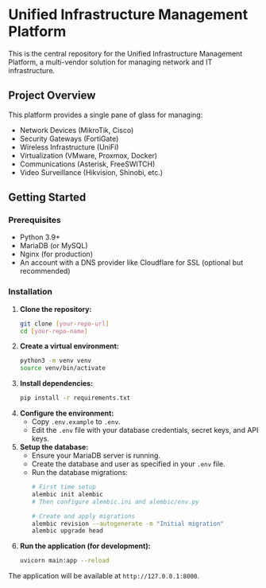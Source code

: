 # Unified Infrastructure Management Platform

This is the central repository for the Unified Infrastructure Management Platform, a multi-vendor solution for managing network and IT infrastructure.

## Project Overview

This platform provides a single pane of glass for managing:
- Network Devices (MikroTik, Cisco)
- Security Gateways (FortiGate)
- Wireless Infrastructure (UniFi)
- Virtualization (VMware, Proxmox, Docker)
- Communications (Asterisk, FreeSWITCH)
- Video Surveillance (Hikvision, Shinobi, etc.)

## Getting Started

### Prerequisites
- Python 3.9+
- MariaDB (or MySQL)
- Nginx (for production)
- An account with a DNS provider like Cloudflare for SSL (optional but recommended)

### Installation
1.  **Clone the repository:**
    ```bash
    git clone [your-repo-url]
    cd [your-repo-name]
    ```
2.  **Create a virtual environment:**
    ```bash
    python3 -m venv venv
    source venv/bin/activate
    ```
3.  **Install dependencies:**
    ```bash
    pip install -r requirements.txt
    ```
4.  **Configure the environment:**
    - Copy `.env.example` to `.env`.
    - Edit the `.env` file with your database credentials, secret keys, and API keys.
5.  **Setup the database:**
    - Ensure your MariaDB server is running.
    - Create the database and user as specified in your `.env` file.
    - Run the database migrations:
        ```bash
        # First time setup
        alembic init alembic
        # Then configure alembic.ini and alembic/env.py
        
        # Create and apply migrations
        alembic revision --autogenerate -m "Initial migration"
        alembic upgrade head
        ```
6.  **Run the application (for development):**
    ```bash
    uvicorn main:app --reload
    ```
The application will be available at `http://127.0.0.1:8000`.
